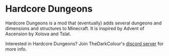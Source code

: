 # Hardcore Dungeons

Hardcore Dungeons is a mod that (eventually) adds several dungeons and dimensions and structures to Minecraft. It is inspired by Advent of Ascension by Xolova and Tslat.

Interested in Hardcore Dungeons? Join TheDarkColour's [discord server](https://discord.com/invite/xtFWtm4) for more info.

